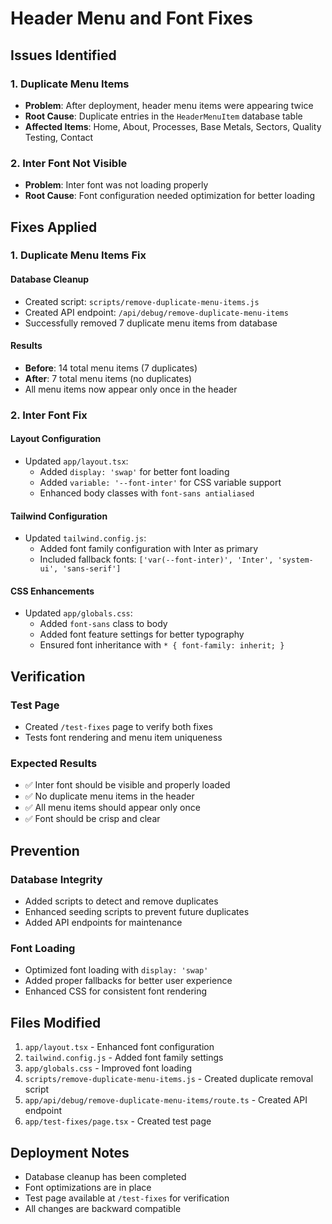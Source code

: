 # Header Menu and Font Fixes

## Issues Identified

### 1. Duplicate Menu Items
- **Problem**: After deployment, header menu items were appearing twice
- **Root Cause**: Duplicate entries in the `HeaderMenuItem` database table
- **Affected Items**: Home, About, Processes, Base Metals, Sectors, Quality Testing, Contact

### 2. Inter Font Not Visible
- **Problem**: Inter font was not loading properly
- **Root Cause**: Font configuration needed optimization for better loading

## Fixes Applied

### 1. Duplicate Menu Items Fix

#### Database Cleanup
- Created script: `scripts/remove-duplicate-menu-items.js`
- Created API endpoint: `/api/debug/remove-duplicate-menu-items`
- Successfully removed 7 duplicate menu items from database

#### Results
- **Before**: 14 total menu items (7 duplicates)
- **After**: 7 total menu items (no duplicates)
- All menu items now appear only once in the header

### 2. Inter Font Fix

#### Layout Configuration
- Updated `app/layout.tsx`:
  - Added `display: 'swap'` for better font loading
  - Added `variable: '--font-inter'` for CSS variable support
  - Enhanced body classes with `font-sans antialiased`

#### Tailwind Configuration
- Updated `tailwind.config.js`:
  - Added font family configuration with Inter as primary
  - Included fallback fonts: `['var(--font-inter)', 'Inter', 'system-ui', 'sans-serif']`

#### CSS Enhancements
- Updated `app/globals.css`:
  - Added `font-sans` class to body
  - Added font feature settings for better typography
  - Ensured font inheritance with `* { font-family: inherit; }`

## Verification

### Test Page
- Created `/test-fixes` page to verify both fixes
- Tests font rendering and menu item uniqueness

### Expected Results
- ✅ Inter font should be visible and properly loaded
- ✅ No duplicate menu items in the header
- ✅ All menu items should appear only once
- ✅ Font should be crisp and clear

## Prevention

### Database Integrity
- Added scripts to detect and remove duplicates
- Enhanced seeding scripts to prevent future duplicates
- Added API endpoints for maintenance

### Font Loading
- Optimized font loading with `display: 'swap'`
- Added proper fallbacks for better user experience
- Enhanced CSS for consistent font rendering

## Files Modified

1. `app/layout.tsx` - Enhanced font configuration
2. `tailwind.config.js` - Added font family settings
3. `app/globals.css` - Improved font loading
4. `scripts/remove-duplicate-menu-items.js` - Created duplicate removal script
5. `app/api/debug/remove-duplicate-menu-items/route.ts` - Created API endpoint
6. `app/test-fixes/page.tsx` - Created test page

## Deployment Notes

- Database cleanup has been completed
- Font optimizations are in place
- Test page available at `/test-fixes` for verification
- All changes are backward compatible 